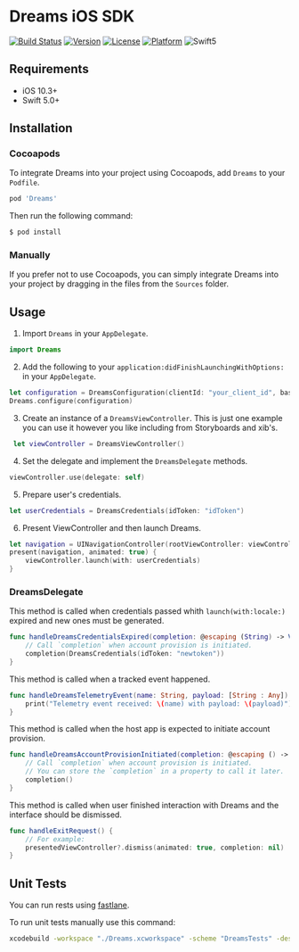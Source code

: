 # Dreams iOS SDK 

[![Build Status](https://app.bitrise.io/app/a85e7d5e048cafc5/status.svg?token=ZnRPb1JZjxkq8YEt07RJCQ&branch=main)](https://app.bitrise.io/app/a85e7d5e048cafc5)
[![Version](https://img.shields.io/cocoapods/v/Dreams.svg?style=flat)](https://cocoapods.org/pods/Dreams)
[![License](https://img.shields.io/cocoapods/l/Dreams.svg?style=flat)](https://cocoapods.org/pods/Dreams)
[![Platform](https://img.shields.io/cocoapods/p/Dreams.svg?style=flat)](https://cocoapods.org/pods/Dreams)
![Swift5](https://img.shields.io/badge/%20in-swift%205.0-orange.svg)

## Requirements
- iOS 10.3+
- Swift 5.0+

## Installation

### Cocoapods
To integrate Dreams into your project using Cocoapods, add `Dreams` to your `Podfile`.

```ruby
pod 'Dreams'
```

Then run the following command:

```bash
$ pod install
```

### Manually

If you prefer not to use Cocoapods, you can simply integrate Dreams into your project by dragging in the files from the `Sources` folder.


## Usage

1. Import `Dreams` in your `AppDelegate`.

```swift
import Dreams
```
    
2. Add the following to your `application:didFinishLaunchingWithOptions:` in your `AppDelegate`.


```swift
let configuration = DreamsConfiguration(clientId: "your_client_id", baseURL: URL(string: "your_base_url")!)
Dreams.configure(configuration)
```

3. Create an instance of a `DreamsViewController`. This is just one example you can use it however you like including from Storyboards and xib's.

```swift
 let viewController = DreamsViewController()
```
    
4. Set the delegate and implement the `DreamsDelegate` methods.

```swift
viewController.use(delegate: self)
```
    
5. Prepare user's credentials.

```swift 
let userCredentials = DreamsCredentials(idToken: "idToken")
```

6. Present ViewController and then launch Dreams.

```swift
let navigation = UINavigationController(rootViewController: viewController)
present(navigation, animated: true) {
    viewController.launch(with: userCredentials)
}

```

### DreamsDelegate

This method is called when credentials passed whith `launch(with:locale:)` expired and new ones must be generated.

```swift
func handleDreamsCredentialsExpired(completion: @escaping (String) -> Void) {
    // Call `completion` when account provision is initiated.
    completion(DreamsCredentials(idToken: "newtoken"))
}
```

This method is called when a tracked event happened.

```swift
func handleDreamsTelemetryEvent(name: String, payload: [String : Any]) {
    print("Telemetry event received: \(name) with payload: \(payload)")
}
``` 

This method is called when the host app is expected to initiate account provision.

```swift
func handleDreamsAccountProvisionInitiated(completion: @escaping () -> Void) {
    // Call `completion` when account provision is initiated.
    // You can store the `completion` in a property to call it later.
    completion()
}
```
This method is called when user finished interaction with Dreams and the interface should be dismissed.
    
```swift
func handleExitRequest() {
    // For example:
    presentedViewController?.dismiss(animated: true, completion: nil)
}
```

## Unit Tests

You can run rests using [fastlane](./fastlane/README.md).

To run unit tests manually use this command:

```bash
xcodebuild -workspace "./Dreams.xcworkspace" -scheme "DreamsTests" -destination "platform=iOS Simulator,name=iPhone 8,OS=14.3" build-for-testing test
```
